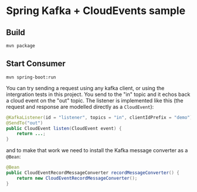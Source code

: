 # Spring Kafka + CloudEvents sample

## Build

```shell
mvn package
```

## Start Consumer

```shell
mvn spring-boot:run
```

You can try sending a request using any kafka client, or using the intergration tests in this project. You send to the "in" topic and it echos back a cloud event on the "out" topic. The listener is implemented like this (the request and response are modelled directly as a `CloudEvent`):

```java
@KafkaListener(id = "listener", topics = "in", clientIdPrefix = "demo")
@SendTo("out")
public CloudEvent listen(CloudEvent event) {
    return ...;
}
```

and to make that work we need to install the Kafka message converter as a `@Bean`:

```java
@Bean
public CloudEventRecordMessageConverter recordMessageConverter() {
    return new CloudEventRecordMessageConverter();
}
```
